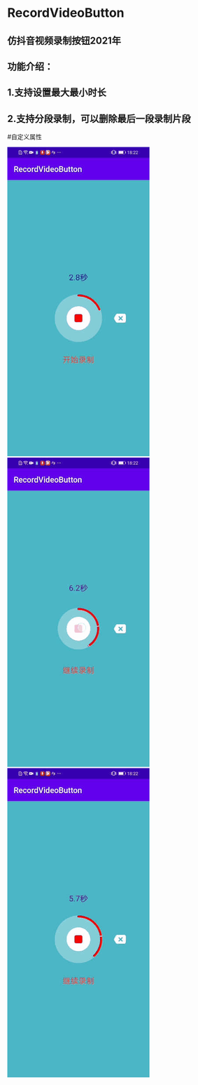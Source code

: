 # RecordVideoButton
## 仿抖音视频录制按钮2021年
## 功能介绍：
## 1.支持设置最大最小时长
## 2.支持分段录制，可以删除最后一段录制片段

#自定义属性
<declare-styleable name="RecordVideoButton">
        <!-- 外部圆环的颜色 -->
        <attr name="out_circle_color" format="color" />
        <!-- 内部圆角矩形的颜色 -->
        <attr name="inner_rect_color" format="color" />
        <!-- 内部圆角矩形外面圆的颜色 -->
        <attr name="inner_background_circle_color" format="color" />
        <!-- 最外部圆的颜色 -->
        <attr name="out_background_circle_color" format="color" />
        <!-- 分段进度条的颜色 -->
        <attr name="part_progress_color" format="color" />
        <!-- 分段进度条的颜色 -->
        <attr name="part_point_color" format="color" />
        <!-- 外部圆环的宽度 -->
        <attr name="out_circle_width" format="dimension" />
        <!-- 圆环距离圆角矩形的距离 -->
        <attr name="inner_rect_max_divider_width" format="dimension" />
        <!-- 圆角矩形最小圆角 -->
        <attr name="inner_rect_min_corner" format="dimension" />
        <!-- 最大录制时间 毫秒 -->
        <attr name="max_record_time" format="integer" />
        <!-- 最少录制时间 毫秒 -->
        <attr name="min_record_time" format="integer" />
        <!-- 分段点的宽度 度数值0-360 -->
        <attr name="part_point_degree_width" format="integer" />
        <!-- 进度条的宽度 -->
        <attr name="part_progress_width" format="dimension" />
        <!-- 是否显示最短录制时间的点 -->
        <attr name="min_time_point_visible" format="boolean" />
        <!-- 触发长按录制最短时间 -->
        <attr name="long_click_min_time" format="integer" />
        <!-- 状态变化动画时长 -->
        <attr name="state_change_animate_time" format="integer" />
    </declare-styleable>

![Image text](gif/RecordVideoButton1.gif)
![Image text](gif/RecordVideoButton2.gif)
![Image text](gif/RecordVideoButton3.gif)
